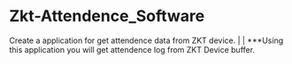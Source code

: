 # Zkt-Attendence_Software
Create a application for get attendence data from ZKT device.
|
|
***Using this application you will get attendence log from ZKT Device buffer.

